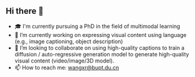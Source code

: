 ## Hi there 👋

- 🎓 I'm currently pursuing a PhD in the field of multimodal learning
- 🔭 I’m currently working on expressing visual content using language (e.g., image captioning, object description)
- 🌱 I’m looking to collaborate on using high-quality captions to train a diffusion / auto-regressive generation model to generate high-quality visual content (video/image/3D model).
- 📫 How to reach me: wangxr@bupt.du.cn
